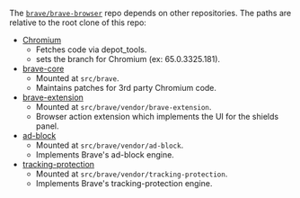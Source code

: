 The [`brave/brave-browser`](https://github.com/brave/brave-browser) repo depends on other repositories.  The paths are relative to the root clone of this repo:

- [Chromium](https://chromium.googlesource.com/chromium/src.git)
  - Fetches code via depot_tools.
  - sets the branch for Chromium (ex: 65.0.3325.181).
- [brave-core](https://github.com/brave/brave-core)
  - Mounted at `src/brave`.
  - Maintains patches for 3rd party Chromium code.
- [brave-extension](https://github.com/brave/brave-extension)
  - Mounted at `src/brave/vendor/brave-extension`.
  - Browser action extension which implements the UI for the shields panel.
- [ad-block](https://github.com/brave/ad-block)
  - Mounted at `src/brave/vendor/ad-block`.
  - Implements Brave's ad-block engine.
- [tracking-protection](https://github.com/brave/tracking-protection)
  - Mounted at `src/brave/vendor/tracking-protection`.
  - Implements Brave's tracking-protection engine.